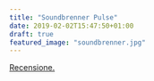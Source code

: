```yaml
---
title: "Soundbrenner Pulse"
date: 2019-02-02T15:47:50+01:00
draft: true
featured_image: "soundbrenner.jpg"
---
```


<a href="https://www.techonair.it/recensione-soundbrenner-pulse-musica-incontra-tecnologia/" target="_blank" rel="nofollow" title="home">Recensione.</a>
